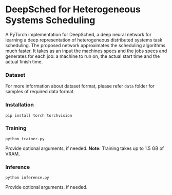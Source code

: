 # DeepSched for Heterogeneous Systems Scheduling 

A PyTorch implementation for DeepSched, a deep neural network for learning a deep representation of heterogeneous distributed systems task scheduling.
The proposed network approximates the scheduling algorithms much faster. It takes as an input the machines specs and the jobs specs and generates for each job: a machine to run on, the actual start time and the actual finish time.

### Dataset

For more information about dataset format, please refer `data` folder for samples of required data format.

### Installation

```
pip install torch torchvision
```

### Training
```
python trainer.py
```
Provide optional arguments, if needed.
__Note:__ Training takes up to 1.5 GB of VRAM.

### Inference
```
python inference.py
```
Provide optional arguments, if needed.